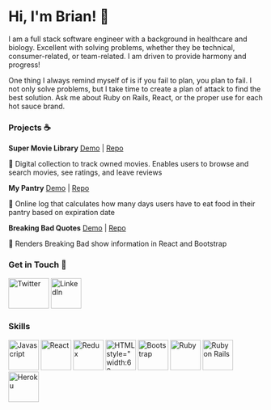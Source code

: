 # Hi, I'm Brian! 👋

<!--
**bidiaz101/bidiaz101** is a ✨ _special_ ✨ repository because its `README.md` (this file) appears on your GitHub profile.

Here are some ideas to get you started:

- 🔭 I’m currently working on ...
- 🌱 I’m currently learning ...
- 👯 I’m looking to collaborate on ...
- 🤔 I’m looking for help with ...
- 💬 Ask me about ...
- 📫 How to reach me: ...
- 😄 Pronouns: ...
- ⚡ Fun fact: ...
-->

I am a full stack software engineer with a background in healthcare and biology. Excellent with solving problems, whether they be technical, consumer-related, or 
team-related. I am driven to provide harmony and progress!

One thing I always remind myself of is if you fail to plan, you plan to fail. I not only solve problems, but I take time to create a plan of attack to find the best solution. Ask me about Ruby on Rails, React, or the proper use for each hot sauce brand. 

### Projects :coffee:

**Super Movie Library** [Demo](https://www.youtube.com/watch?v=4Qoii_8cGOs) | [Repo](https://github.com/bidiaz101/movie-library)

:movie_camera: Digital collection to track owned movies. Enables users to browse and search movies, see ratings, and leave reviews

**My Pantry** [Demo](https://www.youtube.com/watch?v=IvDlxXLK0UU) | [Repo](https://github.com/bidiaz101/my-pantry-log)

:apple: Online log that calculates how many days users have to eat food in their pantry based on expiration date 

**Breaking Bad Quotes** [Demo](https://www.youtube.com/watch?v=q4QmZRY7geM&t=8s) | [Repo](https://github.com/bidiaz101/phase-2-project)

:microscope: Renders Breaking Bad show information in React and Bootstrap

### Get in Touch :email:
<p float='left'>
    <a href="https://twitter.com/bidiaz101" target="__blank"><img src="https://cdn.jsdelivr.net/gh/devicons/devicon/icons/twitter/twitter-original.svg" alt='Twitter' style=" width:80px ; height:60px " /></a>
    <a href="https://www.linkedin.com/in/brian-i-diaz/" target="__blank" ><img src="https://cdn.jsdelivr.net/gh/devicons/devicon/icons/linkedin/linkedin-original.svg" alt='LinkedIn' style=" width:60px ; height:60px " /></a>
</p>

### Skills
<p float='left'>
  <img src="https://cdn.jsdelivr.net/gh/devicons/devicon/icons/javascript/javascript-original.svg" alt='Javascript' style=" width:60px ; height:60px "/>
  <img src="https://cdn.jsdelivr.net/gh/devicons/devicon/icons/react/react-original-wordmark.svg" alt='React' style=" width:60px ; height:60px " />
  <img src="https://cdn.jsdelivr.net/gh/devicons/devicon/icons/redux/redux-original.svg" alt='Redux' style=" width:60px ; height:60px " />
  <img src="https://cdn.jsdelivr.net/gh/devicons/devicon/icons/html5/html5-original.svg" alt='HTML style=" width:60px ; height:60px " />
  <img src="https://cdn.jsdelivr.net/gh/devicons/devicon/icons/css3/css3-original.svg" alt='CSS' style=" width:60px ; height:60px " />
  <img src="https://cdn.jsdelivr.net/gh/devicons/devicon/icons/bootstrap/bootstrap-plain-wordmark.svg" alt='Bootstrap' style=" width:60px ; height:60px " />
  <img src="https://cdn.jsdelivr.net/gh/devicons/devicon/icons/ruby/ruby-original-wordmark.svg" alt='Ruby' style=" width:60px ; height:60px " />
  <img src="https://cdn.jsdelivr.net/gh/devicons/devicon/icons/rails/rails-plain-wordmark.svg" alt='Ruby on Rails' style=" width:60px ; height:60px " />
  <img src="https://cdn.jsdelivr.net/gh/devicons/devicon/icons/heroku/heroku-plain-wordmark.svg" alt='Heroku' style=" width:60px ; height:60px " />
</p>
